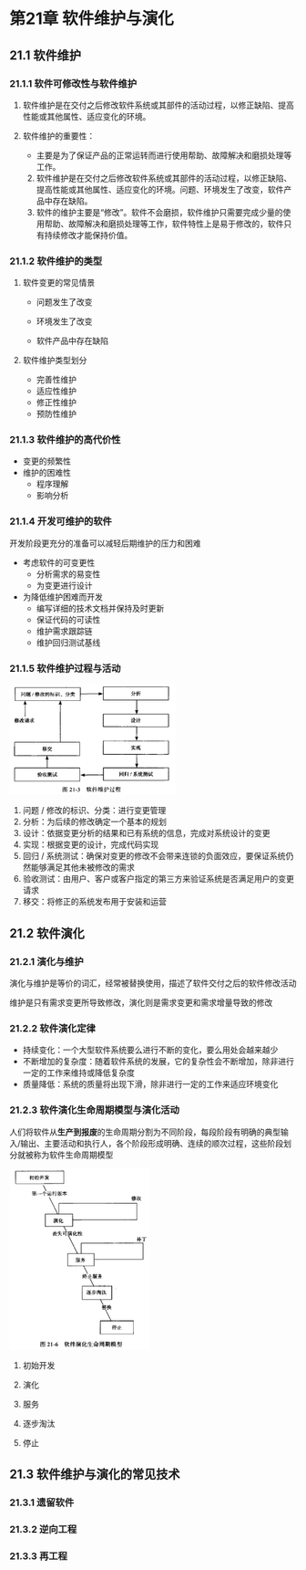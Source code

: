 # 第21章 软件维护与演化

## 21.1 软件维护

### 21.1.1 软件可修改性与软件维护

1. 软件维护是在交付之后修改软件系统或其部件的活动过程，以修正缺陷、提高性能或其他属性、适应变化的环境。

2. 软件维护的重要性：
   - 主要是为了保证产品的正常运转而进行使用帮助、故障解决和磨损处理等工作。
   2. 软件维护是在交付之后修改软件系统或其部件的活动过程，以修正缺陷、提高性能或其他属性、适应变化的环境。问题、环境发生了改变，软件产品中存在缺陷。
   3. 软件的维护主要是“修改”。软件不会磨损，软件维护只需要完成少量的使用帮助、故障解决和磨损处理等工作，软件特性上是易于修改的，软件只有持续修改才能保持价值。

### 21.1.2 软件维护的类型

1. 软件变更的常见情景

   - 问题发生了改变

   - 环境发生了改变

   - 软件产品中存在缺陷

2. 软件维护类型划分
   - 完善性维护
   - 适应性维护
   - 修正性维护
   - 预防性维护

### 21.1.3 软件维护的高代价性

- 变更的频繁性
- 维护的困难性
  - 程序理解
  - 影响分析

### 21.1.4 开发可维护的软件

开发阶段更充分的准备可以减轻后期维护的压力和困难

- 考虑软件的可变更性
  - 分析需求的易变性
  - 为变更进行设计
- 为降低维护困难而开发
  - 编写详细的技术文档并保持及时更新
  - 保证代码的可读性
  - 维护需求跟踪链
  - 维护回归测试基线

### 21.1.5 软件维护过程与活动

<img src="./21软件维护与演化/image-20240610221638877.png" alt="image-20240610221638877" style="zoom:67%;" />

1. 问题 / 修改的标识、分类：进行变更管理
2. 分析：为后续的修改确定一个基本的规划
3. 设计：依据变更分析的结果和已有系统的信息，完成对系统设计的变更
4. 实现：根据变更的设计，完成代码实现
5. 回归 / 系统测试：确保对变更的修改不会带来连锁的负面效应，要保证系统仍然能够满足其他未被修改的需求
6. 验收测试：由用户、客户或客户指定的第三方来验证系统是否满足用户的变更请求
7. 移交：将修正的系统发布用于安装和运营

## 21.2 软件演化

### 21.2.1 演化与维护

演化与维护是等价的词汇，经常被替换使用，描述了软件交付之后的软件修改活动

维护是只有需求变更所导致修改，演化则是需求变更和需求增量导致的修改

### 21.2.2 软件演化定律

- 持续变化：一个大型软件系统要么进行不断的变化，要么用处会越来越少
- 不断增加的复杂度：随着软件系统的发展，它的复杂性会不断增加，除非进行一定的工作来维持或降低复杂度
- 质量降低：系统的质量将出现下滑，除非进行一定的工作来适应环境变化

### 21.2.3 软件演化生命周期模型与演化活动

人们将软件从**生产到报废**的生命周期分割为不同阶段，每段阶段有明确的典型输入/输出、主要活动和执行人，各个阶段形成明确、连续的顺次过程，这些阶段划分就被称为软件生命周期模型

<img src="./21软件维护与演化/image-20240610223337053.png" alt="image-20240610223337053" style="zoom:67%;" />

1. 初始开发

2. 演化

3. 服务

4. 逐步淘汰

5. 停止

## 21.3 软件维护与演化的常见技术

### 21.3.1 遗留软件

### 21.3.2 逆向工程

### 21.3.3 再工程
